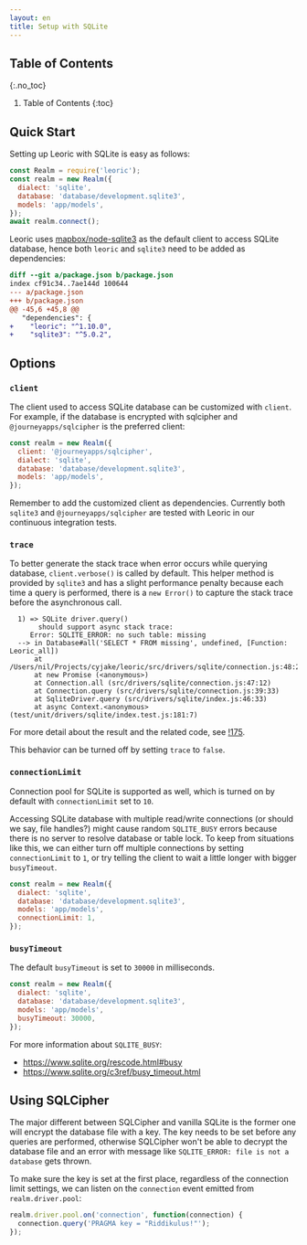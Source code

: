```yaml
---
layout: en
title: Setup with SQLite
---
```


## Table of Contents
{:.no_toc}

1. Table of Contents
{:toc}

## Quick Start

Setting up Leoric with SQLite is easy as follows:

```js
const Realm = require('leoric');
const realm = new Realm({
  dialect: 'sqlite',
  database: 'database/development.sqlite3',
  models: 'app/models',
});
await realm.connect();
```

Leoric uses [mapbox/node-sqlite3](https://github.com/mapbox/node-sqlite3) as the default client to access SQLite database, hence both `leoric` and `sqlite3` need to be added as dependencies:

```diff
diff --git a/package.json b/package.json
index cf91c34..7ae144d 100644
--- a/package.json
+++ b/package.json
@@ -45,6 +45,8 @@
   "dependencies": {
+    "leoric": "^1.10.0",
+    "sqlite3": "^5.0.2",
```

## Options

### `client`

The client used to access SQLite database can be customized with `client`. For example, if the database is encrypted with sqlcipher and `@journeyapps/sqlcipher` is the preferred client:

```js
const realm = new Realm({
  client: '@journeyapps/sqlcipher',
  dialect: 'sqlite',
  database: 'database/development.sqlite3',
  models: 'app/models',
});
```

Remember to add the customized client as dependencies. Currently both `sqlite3` and `@journeyapps/sqlcipher` are tested with Leoric in our continuous integration tests.

### `trace`

To better generate the stack trace when error occurs while querying database, `client.verbose()` is called by default. This helper method is provided by `sqlite3` and has a slight performance penalty because each time a query is performed, there is a `new Error()` to capture the stack trace before the asynchronous call.

```
  1) => SQLite driver.query()
       should support async stack trace:
     Error: SQLITE_ERROR: no such table: missing
  --> in Database#all('SELECT * FROM missing', undefined, [Function: Leoric_all])
      at /Users/nil/Projects/cyjake/leoric/src/drivers/sqlite/connection.js:48:21
      at new Promise (<anonymous>)
      at Connection.all (src/drivers/sqlite/connection.js:47:12)
      at Connection.query (src/drivers/sqlite/connection.js:39:33)
      at SqliteDriver.query (src/drivers/sqlite/index.js:46:33)
      at async Context.<anonymous> (test/unit/drivers/sqlite/index.test.js:181:7)
```

For more detail about the result and the related code, see [!175](https://github.com/cyjake/leoric/pull/175).

This behavior can be turned off by setting `trace` to `false`.

### `connectionLimit`

Connection pool for SQLite is supported as well, which is turned on by default with `connectionLimit` set to `10`.

Accessing SQLite database with multiple read/write connections (or should we say, file handles?) might cause random `SQLITE_BUSY` errors because there is no server to resolve database or table lock. To keep from situations like this, we can either turn off multiple connections by setting `connectionLimit` to `1`, or try telling the client to wait a little longer with bigger `busyTimeout`.

```js
const realm = new Realm({
  dialect: 'sqlite',
  database: 'database/development.sqlite3',
  models: 'app/models',
  connectionLimit: 1,
});
```

### `busyTimeout`

The default `busyTimeout` is set to `30000` in milliseconds.

```js
const realm = new Realm({
  dialect: 'sqlite',
  database: 'database/development.sqlite3',
  models: 'app/models',
  busyTimeout: 30000,
});
```

For more information about `SQLITE_BUSY`:

- <https://www.sqlite.org/rescode.html#busy>
- <https://www.sqlite.org/c3ref/busy_timeout.html>


## Using SQLCipher

The major different between SQLCipher and vanilla SQLite is the former one will encrypt the database file with a key. The key needs to be set before any queries are performed, otherwise SQLCipher won't be able to decrypt the database file and an error with message like `SQLITE_ERROR: file is not a database` gets thrown.

To make sure the key is set at the first place, regardless of the connection limit settings, we can listen on the `connection` event emitted from `realm.driver.pool`:

```js
realm.driver.pool.on('connection', function(connection) {
  connection.query('PRAGMA key = "Riddikulus!"');
});
```
